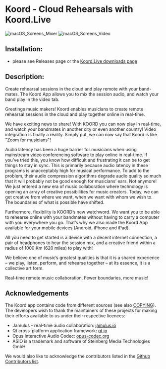 # Koord - Cloud Rehearsals with Koord.Live

![macOS_Screens_Mixer](https://user-images.githubusercontent.com/584572/195409629-15ea1060-3b95-4849-9789-2013152854de.png)
![macOS_Screens_Video](https://user-images.githubusercontent.com/584572/195409693-efbeacd9-6efc-4e87-bd67-0228ac423ac7.png)


## Installation:
- please see Releases page or the [Koord.Live downloads page](https://koord.live/downloads)

## Description:
Create rehearsal sessions in the cloud and play remote with your band-mates. The Koord App allows you to mix the session audio, and watch your band play in the video tab.

Greetings music makers!
Koord enables musicians to create remote rehearsal sessions in the cloud and play together online in real-time.

We have exciting news to share! With KOORD you can now play in real-time, and watch your bandmates in another city or even another country! Video integration is finally a reality. Simply put, we can now say that Koord is like "Zoom for musicians"!

Audio latency has been a huge barrier for musicians when using mainstream video conferencing software to play online in real-time. If you’ve tried this, you know how difficult and frustrating it can be to get things to stay in sync. This is primarily because audio latency in these programs is unacceptably high for musical performance. To add to the problem, their audio compression algorithms degrade audio quality so much that it will probably not be good enough for musicians’ ears.
Not anymore!
We just entered a new era of music collaboration where technology is opening an array of creative possibilities for music creators. Today, we can get creative from where we want, when we want with whom we wish to. The boundaries of what is possible have shifted.

Furthermore, flexibility is KOORD’s new watchword. We want you to be able to rehearse online with your bandmates without having to carry a computer with you everywhere you go. That’s why we also made the Koord App available for your mobile devices (Android, iPhone and iPad).

All you need to get started is a device with a decent internet connection, a pair of headphones to hear the session mix, and a creative friend within a radius of 1000 Km (620 miles) to play with!

We believe one of music’s greatest qualities is that it is a shared experience – we play, listen, perform, and rehearse together – at its essence, it is a collective art form.

Real-time remote music collaboration,
Fewer boundaries, more music!



## Acknowledgements

The Koord app contains code from different sources (see also [COPYING](COPYING)). The developers wish
to thank the maintainers of these projects for making their efforts available to us under their respective licences:

*   Jamulus - real-time audio collaboration: [jamulus.io](https://jamulus.io)
*   Qt cross-platform application framework: [qt.io](https://www.qt.io)
*   Opus Interactive Audio Codec: [opus-codec.org](https://www.opus-codec.org/)
*   ASIO is a trademark and software of Steinberg Media Technologies GmbH

We would also like to acknowledge the contributors listed in the
[Github Contributors list](https://github.com/jamulussoftware/jamulus/graphs/contributors).
